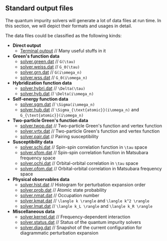 ## Standard output files

The quantum impurity solvers will generate a lot of data files at run time. In this section, we will depict their formats and usages in detail.

The data files could be classified as the following kinds:

* **Direct output**
    * [Terminal output](out_term.md) // Many useful stuffs in it
* **Green's function data**
    * [solver.green.dat](out_green.md) // ``G(\tau)``
    * [solver.weiss.dat](out_weiss.md) // ``G_0(\tau)``
    * [solver.grn.dat](out_grn.md) // ``G(i\omega_n)``
    * [solver.wss.dat](out_wss.md) // ``G_0(i\omega_n)``
* **Hybridization function data**
    * [solver.hybri.dat](out_hybri.md) // ``\Delta(\tau)``
    * [solver.hyb.dat](out_hyb.md) // ``\Delta(i\omega_n)``
* **Self-energy function data**
    * [solver.sgm.dat](out_sgm.md) // ``\Sigma(i\omega_n)``
    * [solver.hub.dat](out_hub.md) // ``\Sigma_{\text{atomic}}(i\omega_n)`` and ``G_{\text{atomic}}(i\omega_n)``
* **Two-particle Green's function data**
    * [solver.twop.dat](out_twop.md) // Two-particle Green's function and vertex function
    * [solver.vrtx.dat](out_vrtx.md) // Two-particle Green's function and vertex function
    * [solver.pair.dat](out_pair.md) // Pairing susceptibility
* **Susceptibility data**
    * [solver.schi.dat](out_schi.md) // Spin-spin correlation function in ``\tau`` space
    * [solver.sfom.dat](out_sfom.md) // Spin-spin correlation function in Matsubara frequency space
    * [solver.ochi.dat](out_ochi.md) // Orbital-orbital correlation in ``\tau`` space
    * [solver.ofom.dat](out_ofom.md) // Orbital-orbital correlation in Matsubara frequency space
* **Physical observables data**
    * [solver.hist.dat](out_hist.md) // Histogram for perturbation expansion order
    * [solver.prob.dat](out_prob.md) // Atomic state probability
    * [solver.nmat.dat](out_nmat.md) // Occupation number
    * [solver.kmat.dat](out_kmat.md) // ``\langle k \rangle`` and ``\langle k^2 \rangle``
    * [solver.lmat.dat](out_lmat.md) // ``\langle k_L \rangle`` and ``\langle k_R \rangle``
* **Miscellaneous data**
    * [solver.kernel.dat](out_kern.md) // Frequency-dependent interaction
    * [solver.status.dat](out_stat.md) // Status of the quantum impurity solvers
    * [solver.diag.dat](out_diag.md) // Snapshot of the current configuration for diagrammatic perturbation expansion